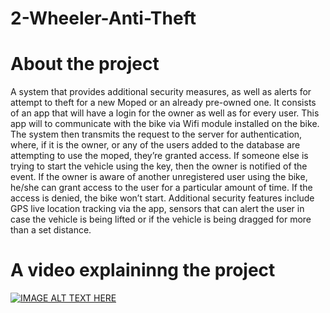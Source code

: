 # 2-Wheeler-Anti-Theft

# About the project

A system that provides additional security measures, as well as alerts for attempt to theft for a new Moped or an already pre-owned one. It consists of an app that will have a login for the owner as well as for every user. This app will to communicate with the bike via Wifi module installed on the bike. The system then transmits the request to the server for authentication, where, if it is the owner, or any of the users added to the database are attempting to use the moped, they’re granted access. If someone else is trying to start the vehicle using the key, then the owner is notified of the event. If the owner is aware of another unregistered user using the bike, he/she can grant access to the user for a particular amount of time. If the access is denied, the bike won’t start. Additional security features include GPS live location tracking via the app, sensors that can alert the user in case the vehicle is being lifted or if the vehicle is being dragged for more than a set distance.


# A video explaininng the project 
[![IMAGE ALT TEXT HERE](https://img.youtube.com/vi/FM2urWLGXQA/0.jpg)](https://www.youtube.com/watch?v=FM2urWLGXQA)
